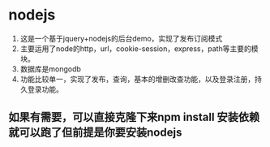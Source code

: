 # nodejs
<ol>
<li>这是一个基于jquery+nodejs的后台demo，实现了发布订阅模式</li>
<li>主要运用了node的http，url，cookie-session，express，path等主要的模块。</li>
<li>数据库是mongodb</li>
<li>功能比较单一，实现了发布，查询，基本的增删改查功能，以及登录注册，持久登录功能。</li>
</ol>

如果有需要，可以直接克隆下来npm install 安装依赖就可以跑了但前提是你要安装nodejs
-------------
